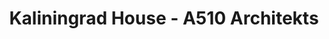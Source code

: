 ---
title: 'Kaliningrad House - A510 Architekts'
description: 'Kaliningrad House - A510 Architekts'

layout: project
permalink: /projects/:path
image: /images/projects/kaliningrad-house/kaliningrad-house-01_1600w.jpg


weight: 33

name: Kaliningrad House

type: Residential
area: 153 m2
location: Kalinigrad
year: 2021
---